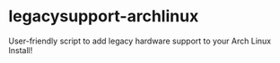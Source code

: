 # legacysupport-archlinux
User-friendly script to add legacy hardware support to your Arch Linux Install!
